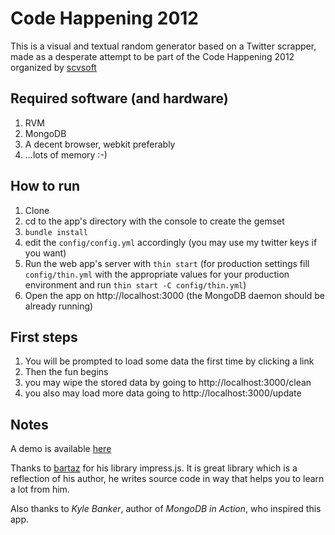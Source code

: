 Code Happening 2012
===================

This is a visual and textual random generator based on a Twitter scrapper, made as a desperate attempt to be part of the Code Happening 2012 organized by [scvsoft](https://github.com/scvsoft)

## Required software (and hardware)

  1. RVM
  1. MongoDB
  1. A decent browser, webkit preferably
  1. ...lots of memory :-)

## How to run

  1. Clone
  1. cd to the app's directory with the console to create the gemset
  1. ```bundle install```
  1. edit the ```config/config.yml``` accordingly (you may use my twitter keys if you want)
  1. Run the web app's server with ```thin start``` (for production settings fill ```config/thin.yml``` with the appropriate values for your production environment and run ```thin start -C config/thin.yml```)
  1. Open the app on http://localhost:3000 (the MongoDB daemon should be already running)

## First steps

  1. You will be prompted to load some data the first time by clicking a link
  1. Then the fun begins
  1. you may wipe the stored data by going to http://localhost:3000/clean
  1. you also may load more data going to http://localhost:3000/update

## Notes

A demo is available [here](http://www.welovetocode.com.ar/)

Thanks to [bartaz](https://github.com/bartaz) for his library impress.js. It is great library which is a reflection of his author, he writes source code in way that helps you to learn a lot from him.

Also thanks to _Kyle Banker_, author of _MongoDB in Action_, who inspired this app.